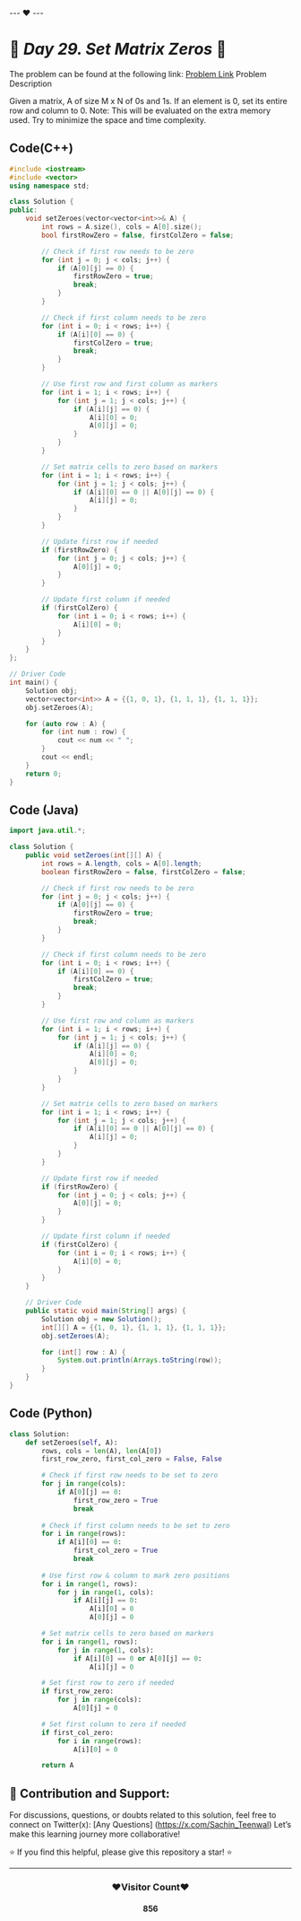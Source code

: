 --- ❤️ ---
# 🚀 _Day 29. Set Matrix Zeros_ 🧠


The problem can be found at the following link: [Problem Link](https://www.interviewbit.com/problems/set-matrix-zeros/)
Problem Description

Given a matrix, A of size M x N of 0s and 1s. If an element is 0, set its entire row and column to 0.
Note: This will be evaluated on the extra memory used. Try to minimize the space and time complexity.



## Code(C++)
```cpp
#include <iostream>
#include <vector>
using namespace std;

class Solution {
public:
    void setZeroes(vector<vector<int>>& A) {
        int rows = A.size(), cols = A[0].size();
        bool firstRowZero = false, firstColZero = false;

        // Check if first row needs to be zero
        for (int j = 0; j < cols; j++) {
            if (A[0][j] == 0) {
                firstRowZero = true;
                break;
            }
        }

        // Check if first column needs to be zero
        for (int i = 0; i < rows; i++) {
            if (A[i][0] == 0) {
                firstColZero = true;
                break;
            }
        }

        // Use first row and first column as markers
        for (int i = 1; i < rows; i++) {
            for (int j = 1; j < cols; j++) {
                if (A[i][j] == 0) {
                    A[i][0] = 0;
                    A[0][j] = 0;
                }
            }
        }

        // Set matrix cells to zero based on markers
        for (int i = 1; i < rows; i++) {
            for (int j = 1; j < cols; j++) {
                if (A[i][0] == 0 || A[0][j] == 0) {
                    A[i][j] = 0;
                }
            }
        }

        // Update first row if needed
        if (firstRowZero) {
            for (int j = 0; j < cols; j++) {
                A[0][j] = 0;
            }
        }

        // Update first column if needed
        if (firstColZero) {
            for (int i = 0; i < rows; i++) {
                A[i][0] = 0;
            }
        }
    }
};

// Driver Code
int main() {
    Solution obj;
    vector<vector<int>> A = {{1, 0, 1}, {1, 1, 1}, {1, 1, 1}};
    obj.setZeroes(A);

    for (auto row : A) {
        for (int num : row) {
            cout << num << " ";
        }
        cout << endl;
    }
    return 0;
}

```

## Code (Java)

```java
import java.util.*;

class Solution {
    public void setZeroes(int[][] A) {
        int rows = A.length, cols = A[0].length;
        boolean firstRowZero = false, firstColZero = false;

        // Check if first row needs to be zero
        for (int j = 0; j < cols; j++) {
            if (A[0][j] == 0) {
                firstRowZero = true;
                break;
            }
        }

        // Check if first column needs to be zero
        for (int i = 0; i < rows; i++) {
            if (A[i][0] == 0) {
                firstColZero = true;
                break;
            }
        }

        // Use first row and column as markers
        for (int i = 1; i < rows; i++) {
            for (int j = 1; j < cols; j++) {
                if (A[i][j] == 0) {
                    A[i][0] = 0;
                    A[0][j] = 0;
                }
            }
        }

        // Set matrix cells to zero based on markers
        for (int i = 1; i < rows; i++) {
            for (int j = 1; j < cols; j++) {
                if (A[i][0] == 0 || A[0][j] == 0) {
                    A[i][j] = 0;
                }
            }
        }

        // Update first row if needed
        if (firstRowZero) {
            for (int j = 0; j < cols; j++) {
                A[0][j] = 0;
            }
        }

        // Update first column if needed
        if (firstColZero) {
            for (int i = 0; i < rows; i++) {
                A[i][0] = 0;
            }
        }
    }

    // Driver Code
    public static void main(String[] args) {
        Solution obj = new Solution();
        int[][] A = {{1, 0, 1}, {1, 1, 1}, {1, 1, 1}};
        obj.setZeroes(A);

        for (int[] row : A) {
            System.out.println(Arrays.toString(row));
        }
    }
}

```

## Code (Python)

```python
class Solution:
    def setZeroes(self, A):
        rows, cols = len(A), len(A[0])
        first_row_zero, first_col_zero = False, False

        # Check if first row needs to be set to zero
        for j in range(cols):
            if A[0][j] == 0:
                first_row_zero = True
                break
        
        # Check if first column needs to be set to zero
        for i in range(rows):
            if A[i][0] == 0:
                first_col_zero = True
                break
        
        # Use first row & column to mark zero positions
        for i in range(1, rows):
            for j in range(1, cols):
                if A[i][j] == 0:
                    A[i][0] = 0
                    A[0][j] = 0

        # Set matrix cells to zero based on markers
        for i in range(1, rows):
            for j in range(1, cols):
                if A[i][0] == 0 or A[0][j] == 0:
                    A[i][j] = 0

        # Set first row to zero if needed
        if first_row_zero:
            for j in range(cols):
                A[0][j] = 0

        # Set first column to zero if needed
        if first_col_zero:
            for i in range(rows):
                A[i][0] = 0

        return A

```



## 🎯 **Contribution and Support:**

For discussions, questions, or doubts related to this solution, feel free to connect on Twitter(x): [Any Questions] (https://x.com/Sachin_Teenwal) Let’s make this learning journey more collaborative!

⭐ If you find this helpful, please give this repository a star! ⭐

---

<div align="center">
 <h3><b>❤️Visitor Count❤️</b></h3>
   <textalign="center">
   <h4>856</h4>
